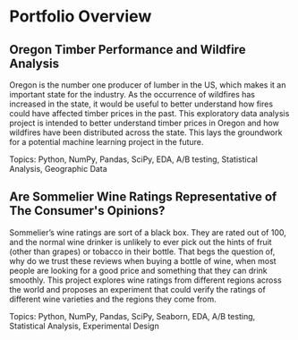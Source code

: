# Portfolio Overview

## Oregon Timber Performance and Wildfire Analysis
  Oregon is the number one producer of lumber in the US, which makes it an important state for the industry. As the occurrence of wildfires has increased in the state, it would be useful to better understand how fires could have affected timber prices in the past. This exploratory data analysis project is intended to better understand timber prices in Oregon and how wildfires have been distributed across the state. This lays the groundwork for a potential machine learning project in the future.

Topics: Python, NumPy, Pandas, SciPy, EDA, A/B testing, Statistical Analysis, Geographic Data


## Are Sommelier Wine Ratings Representative of The Consumer's Opinions?

  Sommelier’s wine ratings are sort of a black box. They are rated out of 100, and the normal wine drinker is unlikely to ever pick out the hints of fruit (other than grapes) or tobacco in their bottle. That begs the question of, why do we trust these reviews when buying a bottle of wine, when most people are looking for a good price and something that they can drink smoothly. This project explores wine ratings from different regions across the world and proposes an experiment that could verify the ratings of different wine varieties and the regions they come from.

Topics: Python, NumPy, Pandas, SciPy, Seaborn, EDA, A/B testing, Statistical Analysis, Experimental Design
